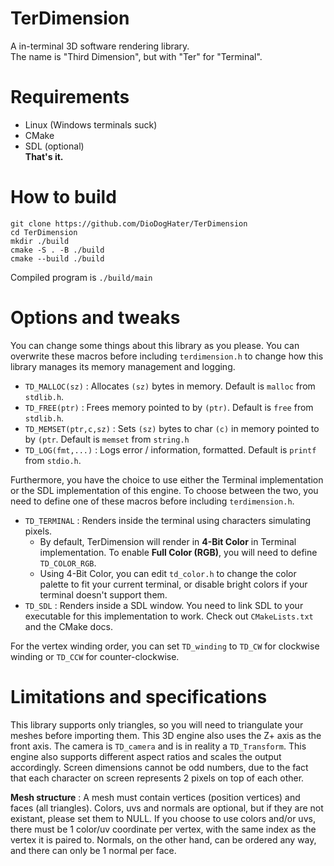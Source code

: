 # TerDimension
A in-terminal 3D software rendering library.\
The name is "Third Dimension", but with "Ter" for "Terminal".

# Requirements
- Linux (Windows terminals suck)
- CMake
- SDL (optional)\
**That's it.**

# How to build
```
git clone https://github.com/DioDogHater/TerDimension
cd TerDimension
mkdir ./build
cmake -S . -B ./build
cmake --build ./build
```
Compiled program is `./build/main`

# Options and tweaks
You can change some things about this library as you please.
You can overwrite these macros before including `terdimension.h` to change how this library manages
its memory management and logging.
- `TD_MALLOC(sz)` : Allocates `(sz)` bytes in memory. Default is `malloc` from `stdlib.h`.
- `TD_FREE(ptr)` : Frees memory pointed to by `(ptr)`. Default is `free` from `stdlib.h`.
- `TD_MEMSET(ptr,c,sz)` : Sets `(sz)` bytes to char `(c)` in memory pointed to by `(ptr`.
Default is `memset` from `string.h`
- `TD_LOG(fmt,...)` : Logs error / information, formatted. Default is `printf` from `stdio.h`.

Furthermore, you have the choice to use either the Terminal implementation
or the SDL implementation of this engine. To choose between the two, you need to
define one of these macros before including `terdimension.h`.
- `TD_TERMINAL` : Renders inside the terminal using characters simulating pixels.
	- By default, TerDimension will render in **4-Bit Color** in Terminal implementation.
	To enable **Full Color (RGB)**, you will need to define `TD_COLOR_RGB`.
	- Using 4-Bit Color, you can edit `td_color.h` to change the color palette to fit your
	current terminal, or disable bright colors if your terminal doesn't support them.
- `TD_SDL` : Renders inside a SDL window. You need to link SDL to your executable for
this implementation to work. Check out `CMakeLists.txt` and the CMake docs.

For the vertex winding order, you can set `TD_winding` to `TD_CW` for clockwise
winding or `TD_CCW` for counter-clockwise.

# Limitations and specifications
This library supports only triangles, so you will need to triangulate your meshes before
importing them. This 3D engine also uses the Z+ axis as the front axis. The camera is
`TD_camera` and is in reality a `TD_Transform`. This engine also supports different aspect
ratios and scales the output accordingly. Screen dimensions cannot be odd numbers, due to the fact
that each character on screen represents 2 pixels on top of each other.

**Mesh structure** : A mesh must contain vertices (position vertices) and faces (all triangles).
Colors, uvs and normals are optional, but if they are not existant, please set them to NULL.
If you choose to use colors and/or uvs, there must be 1 color/uv coordinate per vertex, with the same index
as the vertex it is paired to. Normals, on the other hand, can be ordered any way, and there can only be 1
normal per face.
